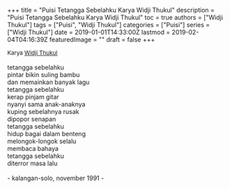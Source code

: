 +++
title = "Puisi Tetangga Sebelahku Karya Widji Thukul"
description = "Puisi Tetangga Sebelahku Karya Widji Thukul"
toc = true
authors = ["Widji Thukul"]
tags = ["Puisi", "Widji Thukul"]
categories = ["Puisi"]
series = ["Widji Thukul"]
date = 2019-01-01T14:33:00Z
lastmod = 2019-02-04T04:16:39Z
featuredImage = ""
draft = false
+++

<div style="text-align: justify;">
<div style="font-size: small;">Karya <a href="/authors/widji-thukul/" target="_blank">Widji Thukul</a></div><br />
tetangga sebelahku<br />pintar bikin suling bambu<br />dan memainkan banyak lagu<br />tetangga sebelahku<br />kerap pinjam gitar<br />nyanyi sama anak-anaknya<br />kuping sebelahnya rusak<br />dipopor senapan<br />tetangga sebelahku<br />hidup bagai dalam benteng<br />melongok-longok selalu<br />membaca bahaya<br />tetangga sebelahku<br />diterror masa lalu<br /><br />- kalangan-solo, november 1991 -</div>
